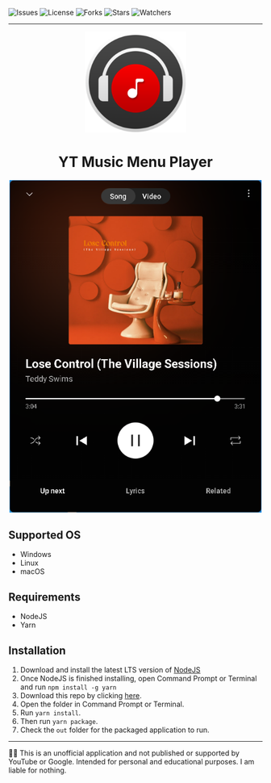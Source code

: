 ![Issues][ISSUES]
![License][LICENSE]
![Forks][FORKS]
![Stars][STARS]
![Watchers][WATCHERS]

---

<p align="center">
  <img width="200" height="200" src="/Icon.png" />
</p>

<h1 align="center">YT Music Menu Player</h1>

<p align="center">
<img width="500" alt="preview" src="/preview.png" />
</p>

## Supported OS
- Windows
- Linux
- macOS

## Requirements
- NodeJS
- Yarn

## Installation

1. Download and install the latest LTS version of [NodeJS][NODEJS]
2. Once NodeJS is finished installing, open Command Prompt or Terminal and run `npm install -g yarn`
3. Download this repo by clicking [here][DOWNLOAD].
4. Open the folder in Command Prompt or Terminal.
5. Run `yarn install`.
6. Then run `yarn package`.
7. Check the `out` folder for the packaged application to run.

---

🧑‍⚖️ This is an unofficial application and not published or supported by YouTube or Google. Intended for personal and educational purposes. I am liable for nothing.

[ISSUES]: https://img.shields.io/github/issues/The-Back-Room/YT-Music-Menu-Player
[LICENSE]: https://img.shields.io/github/license/The-Back-Room/YT-Music-Menu-Player
[STARS]: https://img.shields.io/github/stars/the-back-room/yt-music-menu-player
[FORKS]: https://img.shields.io/github/forks/the-back-room/YT-MUSIC-MENU-PLAYER
[WATCHERS]: https://img.shields.io/github/watchers/the-back-room/yt-music-menu-player
[NODEJS]: https://nodejs.org/en/download
[DOWNLOAD]: https://github.com/The-Back-Room/YT-Music-Menu-Player/archive/refs/heads/main.zip

